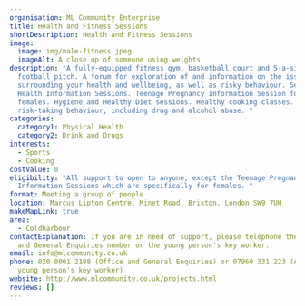 ```yaml
---
organisation: ML Community Enterprise
title: Health and Fitness Sessions
shortDescription: Health and Fitness Sessions
image:
  image: img/male-fitness.jpeg
  imageAlt: A close up of someone using weights
description: "A fully-equipped fitness gym, basketball court and 5-a-side
  football pitch. A forum for exploration of and information on the issues
  surrounding your health and wellbeing, as well as risky behaviour. Sexual
  Health Information Sessions. Teenage Pregnancy Information Session for
  females. Hygiene and Healthy Diet sessions. Healthy cooking classes. Look at
  risk-taking behaviour, including drug and alcohol abuse. "
categories:
  category1: Physical Health
  category2: Drink and Drugs
interests:
  - Sports
  - Cooking
costValue: 0
eligibility: "All support to open to anyone, except the Teenage Pregnancy
  Information Sessions which are specifically for females. "
format: Meeting a group of people
location: Marcus Lipton Centre, Minet Road, Brixton, London SW9 7UH
makeMapLink: true
area:
  - Coldharbour
contactExplanation: If you are in need of support, please telephone the Office
  and General Enquiries number or the young person's key worker.
email: info@mlcommunity.co.uk
phone: 020 8001 2188 (Office and General Enquiries) or 07960 331 223 (Andrew the
  young person's key worker)
website: http://www.mlcommunity.co.uk/projects.html
reviews: []
---
```

